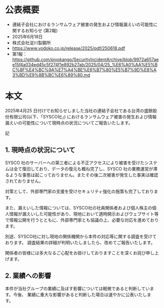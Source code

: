# 公表概要
- 連結子会社におけるランサムウェア被害の発生および情報漏えいの可能性に関するお知らせ (第2報)
- 2025年6月18日
- 株式会社淀川製鋼所
- https://www.yodoko.co.jp/release/2025/pdf/250618.pdf
- 第1報：https://github.com/piyokango/SecurityIncidentArchive/blob/9972a657aee15f4a034ed45c5f274f1e892b27ab/2025/04/25_%E6%A0%AA%E5%BC%8F%E4%BC%9A%E7%A4%BE%E6%B7%80%E5%B7%9D%E8%A3%BD%E9%8B%BC%E6%89%80.md

# 本文
2025年4月25 日付けでお知らせしました当社の連結子会社である台湾の盛餘股份有限公司(以下、「SYSCO社」) におけるランサムウェア被害の発生および情報漏えいの可能性について現時点の状況についてご報告いたします。

記

## 1. 現時点の状況について
SYSCO 社のサーバーへの第三者による不正アクセスにより被害を受けたシステムは全て復旧しており、データの復元も概ね完了し、SYSCO 社の業務運営が滞るような事態は起こっておりません。またその後二次被害が発生した事実は確認されておりません。

対策として、外部専門家の支援を受けセキュリティ強化の施策も完了しております。

また、漏えいした情報については、SYSCO社の社員関係者および個人株主の個人情報が漏えいした可能性があり、現地において適時開示およびウェブサイト等で情報公開を行うとともに、外部専門家とも協議の上、必要な対応を進めております。

別途、SYSCO社に対し現地の関係機関から本件の対応等に関する調査を受けております。 調査結果の詳細が判明いたしましたら、改めてご報告いたします。

関係者の皆様には多大なるご心配をお掛けしておりますことを深くお詫び申し上げます。

## 2. 業績への影響
本件が当社グループの業績に及ぼす影響については軽微であると判断しています。今後、 業績に重大な影響があると判断した場合は速やかに公表いたします。
